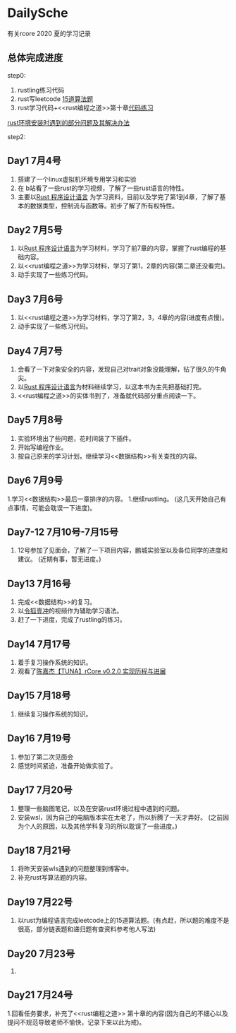 # DailySche

 有关rcore 2020 夏的学习记录

## 总体完成进度

step0: 
   1. rustling练习代码
   1. rust写leetcode [15道算法题][5]
   1. rust学习代码+<<rust编程之道>>第十章[代码练习][6]
   
   [rust环境安装时遇到的部分问题及其解决办法][4]

step2:

## Day1 7月4号
 1. 搭建了一个linux虚拟机环境专用学习和实验
 1. 在 b站看了一些rust的学习视频，了解了一些rust语言的特性。
 1. 主要以[Rust 程序设计语言][1] 为学习资料，目前以及学完了第1到4章，了解了基本的数据类型，控制流与函数等。初步了解了所有权特性。
 
## Day2 7月5号
 1. 以[Rust 程序设计语言][1]为学习材料，学习了前7章的内容，掌握了rust编程的基础内容。
 1. 以<<rust编程之道>>为学习材料，学习了第1，2章的内容(第二章还没看完)。
 1. 动手实现了一些练习代码。

## Day3 7月6号
 1. 以<<rust编程之道>>为学习材料，学习了第2，3，4章的内容(进度有点慢)。
 1. 动手实现了一些练习代码。

## Day4 7月7号
 1. 会看了一下对象安全的内容，发现自己对trait对象没能理解，钻了很久的牛角尖。
 1.  以[Rust 程序设计语言][1]为材料继续学习，以这本书为主先把基础打完。
 1. <<rust编程之道>>的实体书到了，准备就代码部分重点阅读一下。
 
## Day5 7月8号
 1. 实验环境出了些问题，花时间装了下插件。
 1. 开始写编程作业。
 1. 按自己原来的学习计划，继续学习<<数据结构>>有关查找的内容。

## Day6 7月9号
 1.学习<<数据结构>>最后一章排序的内容。
 1.继续rustling。
 (这几天开始自己有点事情，可能会耽误一下进度)。
 
## Day7-12 7月10号-7月15号
  1. 12号参加了见面会，了解了一下项目内容，鹏城实验室以及各位同学的进度和建议。
  (近期有事，暂无进度。)
   
## Day13 7月16号
 1. 完成<<数据结构>>的复习。
 1. 以[令狐壹冲][2]的视频作为辅助学习语法。
 1. 赶了一下进度，完成了rustling的练习。
  
 ## Day14 7月17号
 1. 着手复习操作系统的知识。
 1. 观看了[陈嘉杰【TUNA】rCore v0.2.0 实现历程与进展][3]

 ## Day15 7月18号
 1. 继续复习操作系统的知识。
 
 ## Day16 7月19号
 1. 参加了第二次见面会
 1. 感觉时间紧迫，准备开始做实验了。

## Day17 7月20号 
  1. 整理一些脑图笔记，以及在安装rust环境过程中遇到的问题。
  1. 安装wsl，因为自己的电脑版本实在太老了，所以折腾了一天才弄好。
  (之前因为个人的原因，以及其他学科复习的所以耽误了一些进度。)

## Day18 7月21号
   1. 将昨天安装wls遇到的问题整理到博客中。
   1. 补充rust写算法题的内容。

## Day19 7月22号
   1. 以rust为编程语言完成leetcode上的15道算法题。(有点赶，所以题的难度不是很高，部分链表题和递归题有查资料参考他人写法)

## Day20 7月23号
   1.

## Day21 7月24号
   1.回看任务要求，补充了<<rust编程之道>> 第十章的内容(因为自己的不细心以及提问不规范导致老师不愉快，记录下来以此为戒)。
  
 
 
 
 
 
 
 
 
 
 
 
 
 [1]: https://kaisery.github.io/trpl-zh-cn/title-page.html
 [2]: https://www.bilibili.com/video/BV1xJ411B79h
 [3]: https://www.bilibili.com/video/BV1Jb411s7cx?from=search&seid=8893596527726771664
 [4]: https://blog.csdn.net/weixin_41542958/article/details/107403862
 [5]:https://github.com/73fc/DailySchedule/blob/master/rust%E5%AD%A6%E4%B9%A0/rust%E7%AE%97%E6%B3%95%E9%A2%98/%E7%AE%97%E6%B3%95%E9%A2%98.md
 [6]:https://github.com/73fc/DailySchedule/tree/master/rust%E5%AD%A6%E4%B9%A0/rust/rust%20%E7%BC%96%E7%A8%8B%E4%B9%8B%E9%81%93%E7%AC%AC%E5%8D%81%E7%AB%A0 
